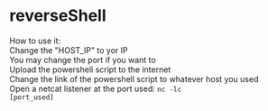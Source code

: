 # reverseShell

How to use it:<br />
	Change the "HOST_IP" to yor IP<br /> 
	You may change the port if you want to<br /> 
	Upload the powershell script to the internet<br /> 
	Change the link of the powershell script to whatever host you used<br /> 
	Open a netcat listener at the port used: <code>nc -lc [port_used]<code/><br /> 
